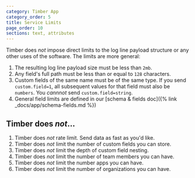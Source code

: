 ```yaml
---
category: Timber App
category_order: 5
title: Service Limits
page_order: 10
sections: text, attributes
---
```


Timber does _not_ impose direct limits to the log line payload structure or any other uses
of the software. The limits are more general:

1. The resulting log line payload size must be less than `2mb`.
2. Any field's full path must be less than or equal to `128` characters.
3. Custom fields of the same name must be of the same type. If you send `custom.field=1`, all
   subsequent values for that field must also be `numbers`. You _cannnot_ send
   `custom.field=string`.
4. General field limits are defined in our [schema & fields doc]({% link _docs/app/schema-fields.md %})

## Timber does *not*...

1. Timber does _not_ rate limit. Send data as fast as you'd like.
2. Timber does _not_ limit the number of custom fields you can store.
3. Timber does _not_ limit the depth of custom field nesting.
4. Timber does _not_ limit the number of team members you can have.
5. Timber does _not_ limit the number apps you can have.
6. Timber does _not_ limit the number of organizations you can have.